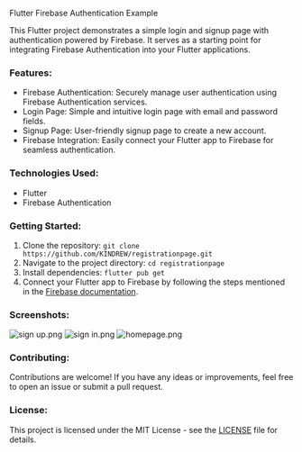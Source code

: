 Flutter Firebase Authentication Example

This Flutter project demonstrates a simple login and signup page with authentication powered by Firebase. It serves as a starting point for integrating Firebase Authentication into your Flutter applications.

### Features:

- Firebase Authentication: Securely manage user authentication using Firebase Authentication services.
- Login Page: Simple and intuitive login page with email and password fields.
- Signup Page: User-friendly signup page to create a new account.
- Firebase Integration: Easily connect your Flutter app to Firebase for seamless authentication.

### Technologies Used:

- Flutter
- Firebase Authentication

### Getting Started:

1. Clone the repository: `git clone https://github.com/KINDREW/registrationpage.git`
2. Navigate to the project directory: `cd registrationpage`
3. Install dependencies: `flutter pub get`
4. Connect your Flutter app to Firebase by following the steps mentioned in the [Firebase documentation](https://firebase.flutter.dev/docs/overview).

### Screenshots:
![sign up.png](assets%2Fscreenshoots%2Fsign%20up.png)
![sign in.png](assets%2Fscreenshoots%2Fsign%20in.png)
![homepage.png](assets%2Fscreenshoots%2Fhomepage.png)
### Contributing:

Contributions are welcome! If you have any ideas or improvements, feel free to open an issue or submit a pull request.

### License:

This project is licensed under the MIT License - see the [LICENSE](LICENSE) file for details.


